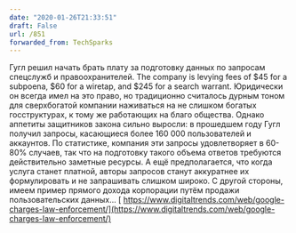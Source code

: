 ```yaml
---
date: "2020-01-26T21:33:51"
draft: False
url: /851
forwarded_from: TechSparks
---
```


Гугл решил начать брать плату за подготовку данных по запросам спецслужб и правоохранителей. The company is levying fees of $45 for a subpoena, $60 for a wiretap, and $245 for a search warrant. Юридически он всегда имел на это право, но традиционно считалось дурным тоном для сверхбогатой компании наживаться на не слишком богатых госструктурах, к тому же работающих на благо общества. Однако аппетиты защитников закона сильно выросли: в прошедшем году Гугл получил запросы, касающиеся более 160 000 пользователей и аккаунтов. По статистике, компания эти запросы удовлетворяет в 60-80% случаев, так что на подготовку такого объема ответов требуются действительно заметные ресурсы. А ещё предполагается, что когда услуга станет платной, авторы запросов станут аккуратнее их формулировать и не запрашивать слишком широко. 
С другой стороны, имеем пример прямого дохода корпорации путём продажи пользовательских данных...
[
https://www.digitaltrends.com/web/google-charges-law-enforcement/](https://www.digitaltrends.com/web/google-charges-law-enforcement/)
